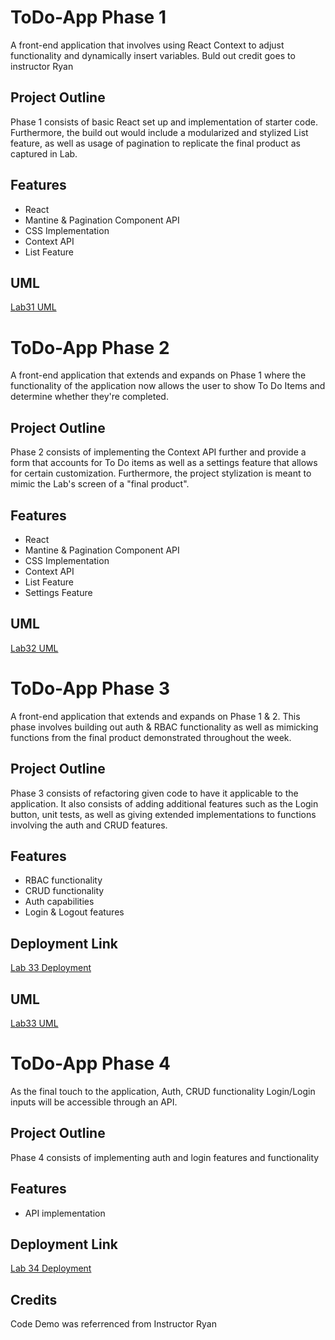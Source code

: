 # ToDo-App Phase 1
A front-end application that involves using React Context to adjust functionality and dynamically insert variables. Buld out credit goes to instructor Ryan

## Project Outline
Phase 1 consists of basic React set up and implementation of starter code. Furthermore, the build out would include a modularized and stylized List feature, as well as usage of pagination to replicate the final product as captured in Lab.

## Features
- React
- Mantine & Pagination Component API
- CSS Implementation
- Context API
- List Feature

## UML
[Lab31 UML](./assets/Lab31-image.png)

# ToDo-App Phase 2
A front-end application that extends and expands on Phase 1 where the functionality of the application now allows the user to show To Do Items and determine whether they're completed.

## Project Outline
Phase 2 consists of implementing the Context API further and provide a form that accounts for To Do items as well as a settings feature that allows for certain customization. Furthermore, the project stylization is meant to mimic the Lab's screen of a "final product".

## Features
- React
- Mantine & Pagination Component API
- CSS Implementation
- Context API
- List Feature
- Settings Feature


## UML
[Lab32 UML](./assets/Lab32-image.png)


# ToDo-App Phase 3
A front-end application that extends and expands on Phase 1 & 2. This phase involves building out auth & RBAC functionality as well as mimicking functions from the final product demonstrated throughout the week.

## Project Outline
Phase 3 consists of refactoring given code to have it applicable to the application. It also consists of adding additional features such as the Login button, unit tests, as well as giving extended implementations to functions involving the auth and CRUD features.

## Features
- RBAC functionality
- CRUD functionality
- Auth capabilities
- Login & Logout features


## Deployment Link
[Lab 33 Deployment](https://63c74df9eb5c307383008436--zingy-sawine-d6800e.netlify.app/)

## UML
[Lab33 UML](./assets/Lab33-image.png)


# ToDo-App Phase 4
As the final touch to the application, Auth, CRUD functionality Login/Login inputs will be accessible through an API.

## Project Outline
Phase 4 consists of implementing auth and login features and functionality

## Features
- API implementation


## Deployment Link
[Lab 34 Deployment](https://63c74df9eb5c307383008436--zingy-sawine-d6800e.netlify.app/)

## Credits
Code Demo was referrenced from Instructor Ryan
